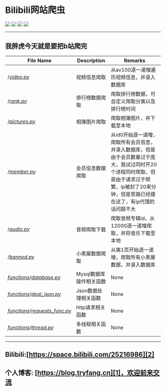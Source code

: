 # Bilibili网站爬虫
![][8] ![][9] ![][10] ![][11]



-------------
我胖虎今天就是要把b站爬完
--------


File Name | Description | Remarks
---------|----------|---------
/[_video.py_][3] | 视频信息爬取 | 从av100逐一递增遍历视频信息，并录入数据库
/[_rank.py_][4] | 排行榜数据爬取 | 爬取排行榜数据，可自定义爬取分类以及排行榜时间
/[_pictures.py_][5] | 相簿图片爬取 | 爬取相簿图片，并下载至本地
/[_member.py_][6] | 会员信息数据爬取 | 从id0开始逐一递增，爬取所有会员信息，并录入数据库，但是由于会员数量过于庞大，我试过同时开20个进程同时爬取，但是由于请求过于频繁，ip被封了20来分钟，但是思路已经摆在这了，有ip代理的话问题不大
/[_audio.py_][7] | 音频爬取下载 | 爬取音频专辑id，从12000逐一递增爬取，并将音乐下载至本地
/[_banned.py_][13] | 小黑屋数据爬取 | 从第1页开始逐一递增，爬取所有小黑屋数据，并录入数据库
[_functions_][12]/[_database.py_][15] | Mysql数据库操作相关函数 | None
[_functions_][12]/[_deal_json.py_][16] | Json数据处理相关函数 | None
[_functions_][12]/[_requests_func.py_][17] | http请求相关函数 | None
[_functions_][12]/[_thread.py_][18] | 多线程相关函数 | None



------------------------
Bilibili:[https://space.bilibili.com/25216986][2]
-----------
个人博客: [https://blog.tryfang.cn][1]，欢迎前来交流
---------------


[1]:https://blog.tryfang.cn
[2]:https://space.bilibili.com/25216986
[3]:https://github.com/Liangzhenzhuo/Bilibili/blob/master/video.py
[4]:https://github.com/Liangzhenzhuo/Bilibili/blob/master/rank.py
[5]:https://github.com/Liangzhenzhuo/Bilibili/blob/master/pictures.py
[6]:https://github.com/Liangzhenzhuo/Bilibili/blob/master/member.py
[7]:https://github.com/Liangzhenzhuo/Bilibili/blob/master/audio.py
[8]:https://img.shields.io/badge/Python-v3.7.1-brightgreen.svg
[9]:https://img.shields.io/badge/requests-2.21-green.svg
[10]:https://img.shields.io/badge/pymysql-0.9.3-red.svg
[11]:https://img.shields.io/badge/Bilibili-%E5%B9%B2%E6%9D%AF-ff69b4.svg
[12]:https://github.com/Liangzhenzhuo/Bilibili/tree/master/functions
[14]:https://github.com/Liangzhenzhuo/Bilibili/tree/master/
[13]:https://github.com/Liangzhenzhuo/Bilibili/blob/master/banned.py
[15]:https://github.com/Liangzhenzhuo/Bilibili/tree/master/functions/database.py
[16]:https://github.com/Liangzhenzhuo/Bilibili/tree/master/functions/deal_json.py
[17]:https://github.com/Liangzhenzhuo/Bilibili/tree/master/functions/requests_func.py
[18]:https://github.com/Liangzhenzhuo/Bilibili/tree/master/functions/thread.py